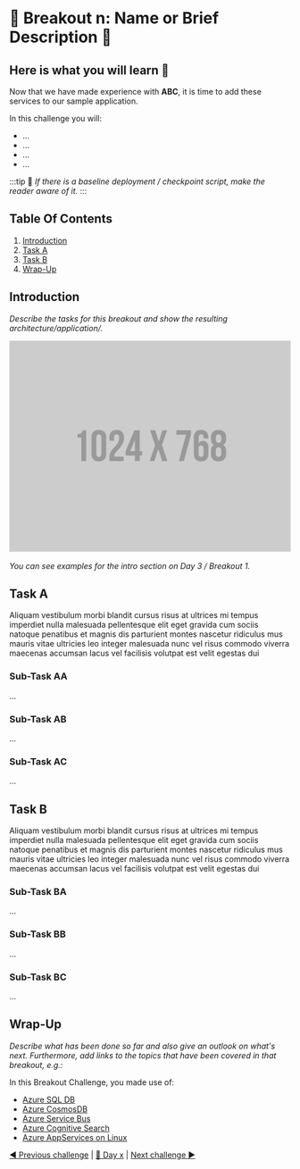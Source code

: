 # 💎 Breakout n: Name or Brief Description 💎

## Here is what you will learn 🎯

Now that we have made experience with **ABC**, it is time to add these services to our sample application.

In this challenge you will:

- ...
- ...
- ...
- ...

:::tip
📝 _If there is a baseline deployment / checkpoint script, make the reader aware of it._
:::

## Table Of Contents

1. [Introduction](#introduction)
2. [Task A](#task-a)
3. [Task B](#task-b)
4. [Wrap-Up](#wrap-up)

## Introduction

_Describe the tasks for this breakout and show the resulting architecture/application/._

![Architecture Day n - Breakout 1](./images/placeholder.png "Architecture Day n - Breakout 1")

_You can see examples for the intro section on Day 3 / Breakout 1._

## Task A

Aliquam vestibulum morbi blandit cursus risus at ultrices mi tempus imperdiet nulla malesuada pellentesque elit eget gravida cum sociis natoque penatibus et magnis dis parturient montes nascetur ridiculus mus mauris vitae ultricies leo integer malesuada nunc vel risus commodo viverra maecenas accumsan lacus vel facilisis volutpat est velit egestas dui

### Sub-Task AA

...

### Sub-Task AB

...

### Sub-Task AC

...

## Task B

Aliquam vestibulum morbi blandit cursus risus at ultrices mi tempus imperdiet nulla malesuada pellentesque elit eget gravida cum sociis natoque penatibus et magnis dis parturient montes nascetur ridiculus mus mauris vitae ultricies leo integer malesuada nunc vel risus commodo viverra maecenas accumsan lacus vel facilisis volutpat est velit egestas dui

### Sub-Task BA

...

### Sub-Task BB

...

### Sub-Task BC

...

## Wrap-Up

_Describe what has been done so far and also give an outlook on what's next. Furthermore, add links to the topics that have been covered in that breakout, e.g.:_

In this Breakout Challenge, you made use of:

- [Azure SQL DB](https://docs.microsoft.com/en-us/azure/azure-sql/)
- [Azure CosmosDB](https://docs.microsoft.com/en-us/azure/cosmos-db/)
- [Azure Service Bus](https://docs.microsoft.com/en-us/azure/service-bus-messaging/)
- [Azure Cognitive Search](https://docs.microsoft.com/en-us/azure/search/)
- [Azure AppServices on Linux](https://docs.microsoft.com/en-us/azure/app-service/)

[◀ Previous challenge](./challenge-n.md) | [🔼 Day x](../README.md) | [Next challenge ▶](./challenge-n+1.md)
